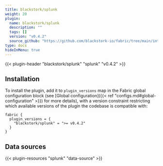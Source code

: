 ```yaml
---
title: blackstork/splunk
weight: 20
plugin:
  name: blackstork/splunk
  description: ""
  tags: []
  version: "v0.4.2"
  source_github: "https://github.com/blackstork-io/fabric/tree/main/internal/splunk/"
type: docs
hideInMenu: true
---
```


{{< plugin-header "blackstork/splunk" "splunk" "v0.4.2" >}}

## Installation

To install the plugin, add it to `plugin_versions` map in the Fabric global configuration block (see [Global configuration]({{< ref "configs.md#global-configuration" >}}) for more details), with a version constraint restricting which available versions of the plugin the codebase is compatible with:

```hcl
fabric {
  plugin_versions = {
    "blackstork/splunk" = ">= v0.4.2"
  }
}
```


## Data sources

{{< plugin-resources "splunk" "data-source" >}}
